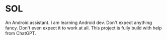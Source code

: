 # SOL
An Android assistant. 
I am learning Android dev. Don't expect anything fancy. Don't even expect it to work at all.
This project is fully build with help from ChatGPT.
